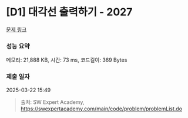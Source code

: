 # [D1] 대각선 출력하기 - 2027 

[문제 링크](https://swexpertacademy.com/main/code/problem/problemDetail.do?contestProbId=AV5QFuZ6As0DFAUq) 

### 성능 요약

메모리: 21,888 KB, 시간: 73 ms, 코드길이: 369 Bytes

### 제출 일자

2025-03-22 15:49



> 출처: SW Expert Academy, https://swexpertacademy.com/main/code/problem/problemList.do